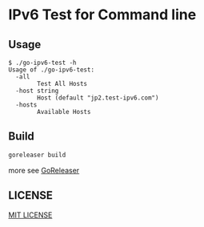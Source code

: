 # IPv6 Test for Command line

## Usage

```console
$ ./go-ipv6-test -h
Usage of ./go-ipv6-test:
  -all
    	Test All Hosts
  -host string
    	Host (default "jp2.test-ipv6.com")
  -hosts
    	Available Hosts
```

## Build

```bash
goreleaser build
```

more see [GoReleaser](https://goreleaser.com)

## LICENSE

[MIT LICENSE](LICENSE.txt)

